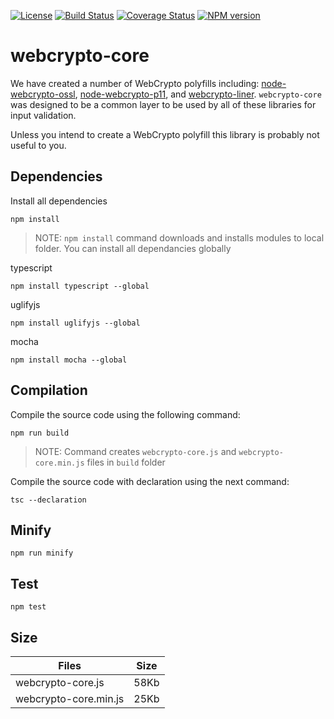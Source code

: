 [![License](https://img.shields.io/badge/license-MIT-green.svg?style=flat)](https://raw.githubusercontent.com/PeculiarVentures/webcrypto-core/master/LICENSE)
[![Build Status](https://travis-ci.org/PeculiarVentures/webcrypto-core.svg?branch=master)](https://travis-ci.org/PeculiarVentures/webcrypto-core)
[![Coverage Status](https://coveralls.io/repos/github/PeculiarVentures/webcrypto-core/badge.svg?branch=master)](https://coveralls.io/github/PeculiarVentures/webcrypto-core?branch=master)
[![NPM version](https://badge.fury.io/js/nwebcrypto-core.png)](http://badge.fury.io/js/webcrypto-core)


# webcrypto-core
We have created a number of WebCrypto polyfills including: [node-webcrypto-ossl](https://github.com/PeculiarVentures/node-webcrypto-ossl), [node-webcrypto-p11](https://github.com/PeculiarVentures/node-webcrypto-p11), and [webcrypto-liner](https://github.com/PeculiarVentures/webcrypto-liner).  `webcrypto-core` was designed to be a common layer to be used by all of these libraries for input validation.

Unless you intend to create a WebCrypto polyfill this library is probably not useful to you.

## Dependencies

Install all dependencies
```
npm install
```

> NOTE: `npm install` command downloads and installs modules to local folder. 
> You can install all dependancies globally 

typescript
```
npm install typescript --global
```

uglifyjs
```
npm install uglifyjs --global
```

mocha
```
npm install mocha --global
```

## Compilation 
Compile the source code using the following command:
```
npm run build
```
> NOTE: Command creates `webcrypto-core.js` and `webcrypto-core.min.js` files in `build` folder

Compile the source code with declaration using the next command:
```
tsc --declaration
```

## Minify
```
npm run minify
```

## Test
```
npm test
```

## Size

| Files                   | Size       |
|-------------------------|------------|
| webcrypto-core.js       | 58Kb       |
| webcrypto-core.min.js   | 25Kb       |

